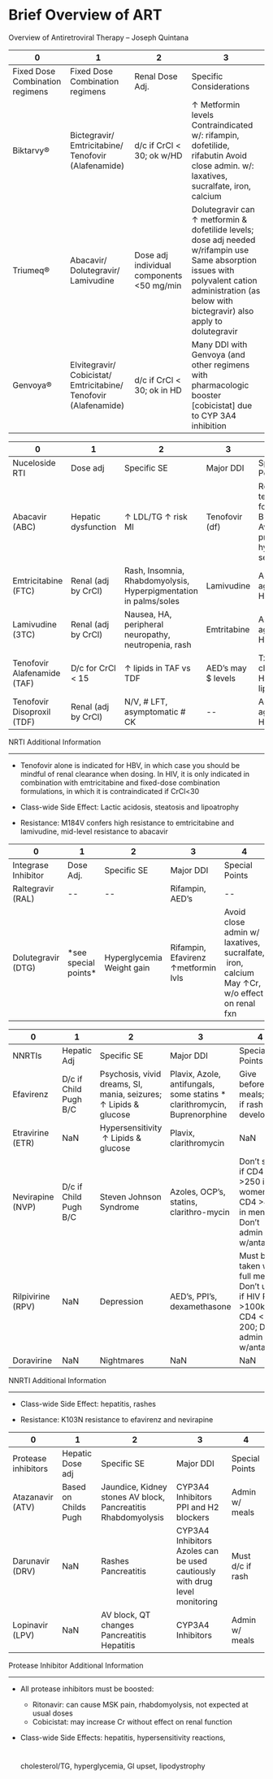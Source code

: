 # Brief Overview of ART
 
Overview of Antiretroviral Therapy – Joseph Quintana

| 0                               | 1                                                                | 2                                          | 3                                                                                                                                                                                                    |
|---------------------------------|------------------------------------------------------------------|--------------------------------------------|------------------------------------------------------------------------------------------------------------------------------------------------------------------------------------------------------|
| Fixed Dose Combination regimens | Fixed Dose Combination regimens                                  | Renal Dose Adj.                            | Specific Considerations                                                                                                                                                                              |
| Biktarvy®                       | Bictegravir/ Emtricitabine/ Tenofovir (Alafenamide)              | d/c if CrCl \< 30; ok w/HD                 | ↑ Metformin levels Contraindicated w/: rifampin, dofetilide, rifabutin Avoid close admin. w/: laxatives, sucralfate, iron, calcium                                                                   |
| Triumeq®                        | Abacavir/ Dolutegravir/ Lamivudine                               | Dose adj individual components \<50 mg/min | Dolutegravir can ↑ metformin & dofetilide levels; dose adj needed w/rifampin use Same absorption issues with polyvalent cation administration (as below with bictegravir) also apply to dolutegravir |
| Genvoya®                        | Elvitegravir/ Cobicistat/ Emtricitabine/ Tenofovir (Alafenamide) | d/c if CrCl \< 30; ok in HD                | Many DDI with Genvoya (and other regimens with pharmacologic booster \[cobicistat\] due to CYP 3A4 inhibition                                                                                        |

| 0                           | 1                   | 2                                                                | 3                  | 4                                                                   |
|-----------------------------|---------------------|------------------------------------------------------------------|--------------------|---------------------------------------------------------------------|
| Nuceloside RTI              | Dose adj            | Specific SE                                                      | Major DDI          | Special Points                                                      |
| Abacavir (ABC)              | Hepatic dysfunction | ↑ LDL/TG ↑ risk MI                                               | Tenofovir (df)     | Requires testing for HLA B5701; Avoid if previous hyper-sensitivity |
| Emtricitabine (FTC)         | Renal (adj by CrCl) | Rash, Insomnia, Rhabdomyolysis, Hyperpigmentation in palms/soles | Lamivudine         | Active against HBV                                                  |
| Lamivudine (3TC)            | Renal (adj by CrCl) | Nausea, HA, peripheral neuropathy, neutropenia, rash             | Emtritabine        | Active against HBV                                                  |
| Tenofovir Alafenamide (TAF) | D/c for CrCl \< 15  | ↑ lipids in TAF vs TDF                                           | AED’s may $ levels | Tx of choice for HBV; ↑ lipids                                      |
| Tenofovir Disoproxil (TDF)  | Renal (adj by CrCl) | N/V, # LFT, asymptomatic # CK                                    | --                 | Active against HBV                                                  |

NRTI Additional Information

-   -   -   -   -   

-   Tenofovir
    alone is indicated for HBV, in which case you should be mindful of
    renal clearance when dosing. In HIV, it is only indicated in
    combination with emtricitabine and fixed-dose combination
    formulations, in which it is contraindicated if CrCl\<30

-   Class-wide Side Effect: Lactic acidosis, steatosis and lipoatrophy

-   Resistance: M184V confers high resistance to emtricitabine and
    lamivudine, mid-level resistance to abacavir

| 0                   | 1                      | 2                         | 3                                   | 4                                                                                           |
|---------------------|------------------------|---------------------------|-------------------------------------|---------------------------------------------------------------------------------------------|
| Integrase Inhibitor | Dose Adj.              | Specific SE               | Major DDI                           | Special Points                                                                              |
| Raltegravir (RAL)   | --                     | --                        | Rifampin, AED’s                     | --                                                                                          |
| Dolutegravir (DTG)  | \*see special points\* | Hyperglycemia Weight gain | Rifampin, Efavirenz ↑metformin lvls | Avoid close admin w/ laxatives, sucralfate,  iron, calcium May ↑Cr, w/o effect on renal fxn |

| 0                 | 1                     | 2                                                                | 3                                                                         | 4                                                                                            |
|-------------------|-----------------------|------------------------------------------------------------------|---------------------------------------------------------------------------|----------------------------------------------------------------------------------------------|
| NNRTIs            | Hepatic Adj           | Specific SE                                                      | Major DDI                                                                 | Special Points                                                                               |
| Efavirenz         | D/c if Child Pugh B/C | Psychosis, vivid dreams, SI, mania, seizures; ↑ Lipids & glucose | Plavix, Azole, antifungals, some statins \* clarithromycin, Buprenorphine | Give before meals; d/c if rash develops                                                      |
| Etravirine (ETR)  | NaN                   | Hypersensitivity  ↑ Lipids & glucose                             | Plavix, clarithromycin                                                    | NaN                                                                                          |
| Nevirapine (NVP)  | D/c if Child Pugh B/C | Steven Johnson Syndrome                                          | Azoles, OCP’s, statins, clarithro-mycin                                   | Don’t start if CD4 \>250 in women, CD4 \>400 in men; Don’t admin w/antacids                  |
| Rilpivirine (RPV) | NaN                   | Depression                                                       | AED’s, PPI’s, dexamethasone                                               | Must be taken w/ full meal; Don’t use if HIV RNA \>100k + CD4 \< 200; Don’t admin w/antacids |
| Doravirine        | NaN                   | Nightmares                                                       | NaN                                                                       | NaN                                                                                          |

NNRTI Additional Information

-   -   -   -   -   

-   Class-wide Side Effect: hepatitis, rashes

-   Resistance: K103N resistance to efavirenz and nevirapine

| 0                   | 1                    | 2                                                             | 3                                                                          | 4                |
|---------------------|----------------------|---------------------------------------------------------------|----------------------------------------------------------------------------|------------------|
| Protease inhibitors | Hepatic Dose adj     | Specific SE                                                   | Major DDI                                                                  | Special Points   |
| Atazanavir (ATV)    | Based on Childs Pugh | Jaundice, Kidney stones AV block, Pancreatitis Rhabdomyolysis | CYP3A4 Inhibitors PPI and H2 blockers                                      | Admin w/ meals   |
| Darunavir (DRV)     | NaN                  | Rashes Pancreatitis                                           | CYP3A4 Inhibitors Azoles can be used cautiously with drug level monitoring | Must d/c if rash |
| Lopinavir (LPV)     | NaN                  | AV block, QT changes Pancreatitis Hepatitis                   | CYP3A4 Inhibitors                                                          | Admin w/ meals   |

Protease Inhibitor Additional Information

-   -   -   -   -   

-   All protease inhibitors must be boosted:
    -   Ritonavir: can cause MSK pain, rhabdomyolysis, not expected at
        usual doses
    -   Cobicistat: may increase Cr without effect on renal function

-   Class-wide Side Effects: hepatitis, hypersensitivity reactions,
    #
    cholesterol/TG, hyperglycemia, GI upset, lipodystrophy
